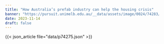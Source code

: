 ```yaml
---
title: "How Australia’s prefab industry can help the housing crisis"
banner: "https://pursuit.unimelb.edu.au/__data/assets/image/0024/74283/ca0a8bfb8a5f9d6ea768a0d77d35224aead553be.jpg"
date: 2023-11-14
draft: false
---
```


{{< json_article file="data/p74275.json" >}}